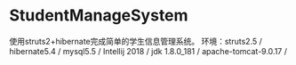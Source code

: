 # StudentManageSystem
使用struts2+hibernate完成简单的学生信息管理系统。
环境：struts2.5 / hibernate5.4 / mysql5.5 / Intellij 2018 / jdk 1.8.0_181 / apache-tomcat-9.0.17 / 
